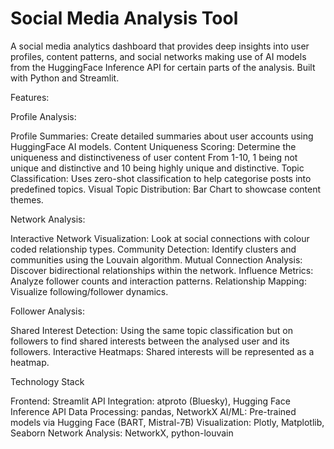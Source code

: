 # Social Media Analysis Tool 
A social media analytics dashboard that provides deep insights into user profiles, content patterns, and social networks making use of AI models from the HuggingFace Inference API for certain parts of the analysis. Built with Python and Streamlit.

Features:

Profile Analysis:

Profile Summaries: Create detailed summaries about user accounts using HuggingFace AI models.
Content Uniqueness Scoring: Determine the uniqueness and distinctiveness of user content From 1-10, 1 being not unique and distinctive and 10 being highly unique and distinctive.
Topic Classification: Uses zero-shot classification to help categorise posts into predefined topics. 
Visual Topic Distribution: Bar Chart to showcase content themes.

Network Analysis:

Interactive Network Visualization: Look at social connections with colour coded relationship types.
Community Detection: Identify clusters and communities using the Louvain algorithm.
Mutual Connection Analysis: Discover bidirectional relationships within the network.
Influence Metrics: Analyze follower counts and interaction patterns.
Relationship Mapping: Visualize following/follower dynamics.

Follower Analysis:

Shared Interest Detection: Using the same topic classification but on followers to find shared interests between the analysed user and its followers.
Interactive Heatmaps: Shared interests will be represented as a heatmap.

Technology Stack

Frontend: Streamlit
API Integration: atproto (Bluesky), Hugging Face Inference API
Data Processing: pandas, NetworkX
AI/ML: Pre-trained models via Hugging Face (BART, Mistral-7B)
Visualization: Plotly, Matplotlib, Seaborn
Network Analysis: NetworkX, python-louvain


